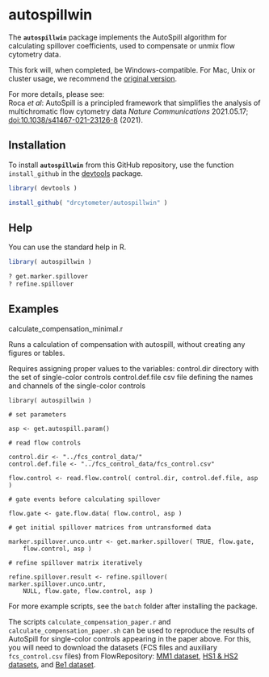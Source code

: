 # autospillwin

The **`autospillwin`** package implements the AutoSpill algorithm for calculating 
spillover coefficients, used to compensate or unmix flow cytometry data. 

This fork will, when completed, be Windows-compatible. For Mac, Unix or cluster 
usage, we recommend the [original version](https://github.com/carlosproca/autospill?tab=readme-ov-file).

For more details, please see:  
Roca *et al*: AutoSpill is a principled framework that simplifies the analysis 
of multichromatic flow cytometry data
*Nature Communications* 2021.05.17; 
[doi:10.1038/s41467-021-23126-8](https://www.nature.com/articles/s41467-021-23126-8) 
\(2021\). 



## Installation

To install **`autospillwin`** from this GitHub repository, 
use the function `install_github` in the 
[devtools](https://cran.r-project.org/package=devtools) package. 

```R
library( devtools )

install_github( "drcytometer/autospillwin" )
```


## Help

You can use the standard help in R.

```R
library( autospillwin )

? get.marker.spillover
? refine.spillover
```


## Examples
calculate_compensation_minimal.r

Runs a calculation of compensation with autospill, without creating any
figures or tables.

Requires assigning proper values to the variables:
  control.dir    directory with the set of single-color controls
  control.def.file    csv file defining the names and channels of the
  single-color controls
  
```
library( autospillwin )

# set parameters

asp <- get.autospill.param()

# read flow controls

control.dir <- "../fcs_control_data/"
control.def.file <- "../fcs_control_data/fcs_control.csv"

flow.control <- read.flow.control( control.dir, control.def.file, asp )

# gate events before calculating spillover

flow.gate <- gate.flow.data( flow.control, asp )

# get initial spillover matrices from untransformed data

marker.spillover.unco.untr <- get.marker.spillover( TRUE, flow.gate,
    flow.control, asp )

# refine spillover matrix iteratively

refine.spillover.result <- refine.spillover( marker.spillover.unco.untr,
    NULL, flow.gate, flow.control, asp )
```

For more example scripts, see the `batch` folder after installing the 
package. 


The scripts `calculate_compensation_paper.r` and 
`calculate_compensation_paper.sh` can be used to reproduce the results of 
AutoSpill for single-color controls appearing in the paper above. 
For this, you will need to download the datasets (FCS files and auxiliary 
`fcs_control.csv` files) from FlowRepository: 
[MM1 dataset](https://flowrepository.org/id/FR-FCM-Z2SS), 
[HS1 & HS2 datasets](https://flowrepository.org/id/FR-FCM-Z2ST), and 
[Be1 dataset](https://flowrepository.org/id/FR-FCM-Z2SV). 

